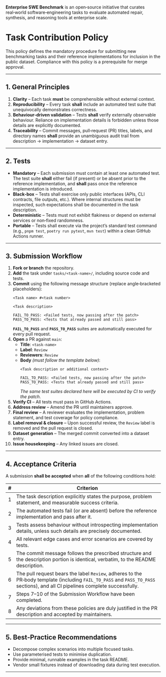 **Enterprise SWE Benchmark** is an open‑source initiative that curates real‑world software‑engineering tasks to evaluate automated repair, synthesis, and reasoning tools at enterprise scale.

# Task Contribution Policy

This policy defines the mandatory procedure for submitting new benchmarking tasks and their reference implementations for inclusion in the public dataset. Compliance with this policy is a prerequisite for merge approval.

---

## 1. General Principles

1. **Clarity** – Each task **must** be comprehensible without external context.
2. **Reproducibility** – Every task **shall** include an automated test suite that unequivocally demonstrates correctness.
3. **Behaviour‑driven validation** – Tests **shall** verify externally observable behaviour. Reliance on implementation details is forbidden unless those details are explicitly documented.
4. **Traceability** – Commit messages, pull‑request (PR) titles, labels, and directory names **shall** provide an unambiguous audit trail from description → implementation → dataset entry.

---

## 2. Tests

- **Mandatory** – Each submission must contain at least one automated test. The test suite **shall** either fail (if present) or be absent prior to the reference implementation, and **shall** pass once the reference implementation is introduced.
- **Black‑box** – Tests shall exercise only public interfaces (APIs, CLI contracts, file outputs, etc.). Where internal structures must be inspected, such expectations shall be documented in the task description.
- **Deterministic** – Tests must not exhibit flakiness or depend on external services or non‑fixed randomness.
- **Portable** – Tests shall execute via the project’s standard test command (e.g., `pnpm test`, `poetry run pytest`, `mvn test`) within a clean GitHub Actions runner.

---

## 3. Submission Workflow

1. **Fork or branch** the repository.
2. **Add** the task under `tasks/<task‑name>/`, including source code and tests.
3. **Commit** using the following message structure (replace angle‑bracketed placeholders):
   ```
   <Task name> #<task number>

   <Task description>

   FAIL_TO_PASS: <Failed tests, now passing after the patch>
   PASS_TO_PASS: <Tests that already passed and still pass>
   ```
   **`FAIL_TO_PASS`** and **`PASS_TO_PASS`** suites are automatically executed for every pull request.
4. **Open** a PR against `main`:
   - **Title**: `<task‑name>`
   - **Label**: `Review`
   - **Reviewers**: `Review`
   - **Body** *(must follow the template below)*:
     ```
     <Task description or additional context>

     FAIL_TO_PASS: <Failed tests, now passing after the patch>
     PASS_TO_PASS: <Tests that already passed and still pass>
     ```
     *The same test suites declared here will be executed by CI to verify the patch.*
5. **Verify CI** – All tests must pass in GitHub Actions.
6. **Address review** – Amend the PR until maintainers approve.
7. **Final review** – A reviewer evaluates the implementation, problem statement, and test coverage for policy compliance.
8. **Label removal & closure** – Upon successful review, the `Review` label is removed and the pull request is closed.
9. **Dataset generation** – The merged commit converted into a dataset entry.
10. **Issue housekeeping** – Any linked issues are closed.

---

## 4. Acceptance Criteria

A submission **shall be accepted** when **all** of the following conditions hold:

| # | Criterion                                                                                                                                                                      |
| - | ------------------------------------------------------------------------------------------------------------------------------------------------------------------------------ |
| 1 | The task description explicitly states the purpose, problem statement, and measurable success criteria.                                                                        |
| 2 | The automated tests fail (or are absent) before the reference implementation and pass after it.                                                                                |
| 3 | Tests assess behaviour without introspecting implementation details, unless such details are precisely documented.                                                             |
| 4 | All relevant edge cases and error scenarios are covered by tests.                                                                                                              |
| 5 | The commit message follows the prescribed structure and the description portion is identical, verbatim, to the README description.                                             |
| 6 | The pull request bears the label `Review`, adheres to the PR‑body template (including `FAIL_TO_PASS` and `PASS_TO_PASS` sections), and all CI pipelines complete successfully. |
| 7 | Steps 7–10 of the Submission Workflow have been completed.                                                                                                                     |
| 8 | Any deviations from these policies are duly justified in the PR description and accepted by maintainers.                                                                       |

---

## 5. Best‑Practice Recommendations

- Decompose complex scenarios into multiple focused tasks.
- Use parameterised tests to minimise duplication.
- Provide minimal, runnable examples in the task README.
- Vendor small fixtures instead of downloading data during test execution.

---
